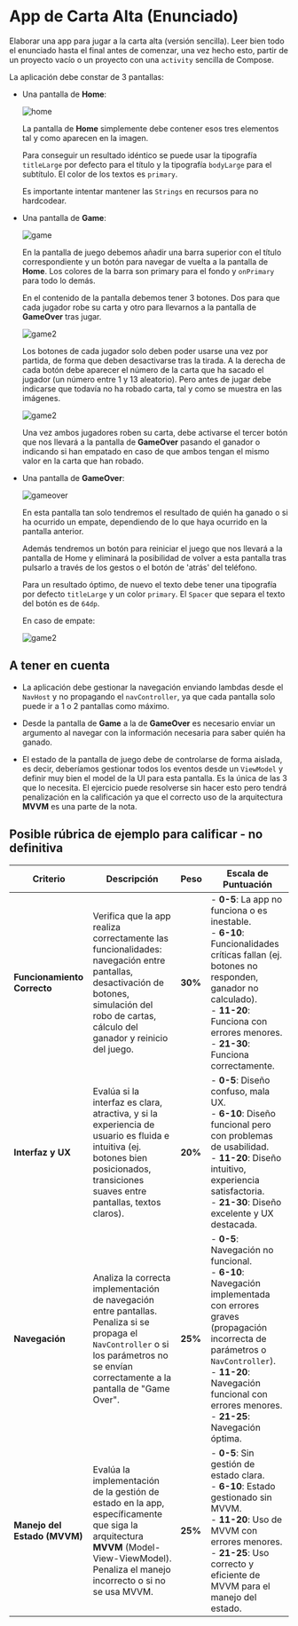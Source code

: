 # App de Carta Alta (Enunciado)

Elaborar una app para jugar a la carta alta (versión sencilla). Leer bien todo el enunciado hasta el final antes de comenzar, una vez hecho esto, partir de un proyecto vacío o un proyecto con una ``activity`` sencilla de Compose.

La aplicación debe constar de 3 pantallas:

 - Una pantalla de **Home**:

    ![home](./res/home.png)

    La pantalla de **Home** simplemente debe contener esos tres elementos tal y como aparecen en la imagen. 

    Para conseguir un resultado idéntico se puede usar la tipografía ``titleLarge`` por defecto para el título y la tipografía ``bodyLarge`` para el subtítulo. El color de los textos es ``primary``.

    Es importante intentar mantener las ``Strings`` en recursos para no hardcodear.

 - Una pantalla de **Game**:

    ![game](./res/game.png)

    En la pantalla de juego debemos añadir una barra superior con el título correspondiente y un botón para navegar de vuelta a la pantalla de **Home**. Los colores de la barra son primary para el fondo y ``onPrimary`` para todo lo demás.

    En el contenido de la pantalla debemos tener 3 botones. Dos para que cada jugador robe su carta y otro para llevarnos a la pantalla de **GameOver** tras jugar. 

     ![game2](./res/game2.png)

    Los botones de cada jugador solo deben poder usarse una vez por partida, de forma que deben desactivarse tras la tirada. A la derecha de cada botón debe aparecer el número de la carta que ha sacado el jugador (un número entre 1 y 13 aleatorio). Pero antes de jugar debe indicarse que todavía no ha robado carta, tal y como se muestra en las imágenes. 

     ![game2](./res/game3.png)

    Una vez ambos jugadores roben su carta, debe activarse el tercer botón que nos llevará a la pantalla de **GameOver** pasando el ganador o indicando si han empatado en caso de que ambos tengan el mismo valor en la carta que han robado.

  - Una pantalla de **GameOver**:

    ![gameover](./res/gameover.png)

    En esta pantalla tan solo tendremos el resultado de quién ha ganado o si ha ocurrido un empate, dependiendo de lo que haya ocurrido en la pantalla anterior.

    Además tendremos un botón para reiniciar el juego que nos llevará a la pantalla de Home y eliminará la posibilidad de volver a esta pantalla tras pulsarlo a través de los gestos o el botón de 'atrás' del teléfono.

    Para un resultado óptimo, de nuevo el texto debe tener una tipografía por defecto ``titleLarge`` y un color ``primary``. El ``Spacer`` que separa el texto del botón es de ``64dp``.

    En caso de empate:

     ![game2](./res/gameover_empate.png)

## A tener en cuenta

- La aplicación debe gestionar la navegación enviando lambdas desde el ``NavHost`` y no propagando el ``navController``, ya que cada pantalla solo puede ir a 1 o 2 pantallas como máximo.

- Desde la pantalla de **Game** a la de **GameOver** es necesario enviar un argumento al navegar con la información necesaria para saber quién ha ganado.

- El estado de la pantalla de juego debe de controlarse de forma aislada, es decir, deberíamos gestionar todos los eventos desde un ``ViewModel`` y definir muy bien el model de la UI para esta pantalla. Es la única de las 3 que lo necesita. El ejercicio puede resolverse sin hacer esto pero tendrá penalización en la calificación ya que el correcto uso de la arquitectura **MVVM** es una parte de la nota.


## Posible rúbrica de ejemplo para calificar - no definitiva

| **Criterio**                | **Descripción**                                                                                                                                                                | **Peso** | **Escala de Puntuación**                                                                                                                                                                                |
|-----------------------------|--------------------------------------------------------------------------------------------------------------------------------------------------------------------------------|----------|---------------------------------------------------------------------------------------------------------------------------------------------------------------------------------------------------------|
| **Funcionamiento Correcto** | Verifica que la app realiza correctamente las funcionalidades: navegación entre pantallas, desactivación de botones, simulación del robo de cartas, cálculo del ganador y reinicio del juego.                       | **30%**  | - **0-5**: La app no funciona o es inestable.<br>- **6-10**: Funcionalidades críticas fallan (ej. botones no responden, ganador no calculado).<br>- **11-20**: Funciona con errores menores.<br>- **21-30**: Funciona correctamente. |
| **Interfaz y UX**           | Evalúa si la interfaz es clara, atractiva, y si la experiencia de usuario es fluida e intuitiva (ej. botones bien posicionados, transiciones suaves entre pantallas, textos claros).                              | **20%**  | - **0-5**: Diseño confuso, mala UX.<br>- **6-10**: Diseño funcional pero con problemas de usabilidad.<br>- **11-20**: Diseño intuitivo, experiencia satisfactoria.<br>- **21-30**: Diseño excelente y UX destacada.               |
| **Navegación**              | Analiza la correcta implementación de navegación entre pantallas. Penaliza si se propaga el `NavController` o si los parámetros no se envían correctamente a la pantalla de "Game Over".                          | **25%**  | - **0-5**: Navegación no funcional.<br>- **6-10**: Navegación implementada con errores graves (propagación incorrecta de parámetros o `NavController`).<br>- **11-20**: Navegación funcional con errores menores.<br>- **21-25**: Navegación óptima. |
| **Manejo del Estado (MVVM)** | Evalúa la implementación de la gestión de estado en la app, específicamente que siga la arquitectura **MVVM** (Model-View-ViewModel). Penaliza el manejo incorrecto o si no se usa MVVM.                         | **25%**  | - **0-5**: Sin gestión de estado clara.<br>- **6-10**: Estado gestionado sin MVVM.<br>- **11-20**: Uso de MVVM con errores menores.<br>- **21-25**: Uso correcto y eficiente de MVVM para el manejo del estado.                    |
